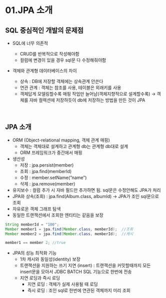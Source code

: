 # 01.JPA 소개

## SQL 중심적인 개발의 문제점

- SQL에 너무 의존적
    - CRUD를 반복적으로 작성해야함
    - 컬럼에 변경이 있을 경우 sql문 다 수정해줘야함
    
- 객체와 관계형 데이터베이스의 차이
    - 상속 : DB에 저장할 객체에는 상속관계 안쓴다
    - 연관 관계 : 객체는 참조를 사용, 테이블은 외래키를 사용
    - 객체답게 모델링할수록 매핑 작업만 늘어남(객체지향적으로 설계할수록) → 객체를 자바 컬렉션에 저장하듯이 db에 저장하는 방법을 만든 것이 JPA
    

<br>

## JPA 소개

- ORM (Object-relational mapping, 객체 관계 매핑)
    - 객체는 객체대로 설계하고 관계형 db는 관계형 db대로 설계
    - ORM 프레임워크가 중간에서 매핑
- 생산성
    - 저장 : jpa.persist(member)
    - 조회 : jpa.find(memberId)
    - 수정 : member.setName(”name”)
    - 삭제 : jpa.remove(member)
- 유지보수 : 컬럼 추가 시 자바 필드만 추가하면 됨. sql문은 수정안해도 JPA가 처리
- JPA와 상속(조회) : jpa.find(Album.class, albumId) → JPA가 조인 sql문으로 조회
- 자유로운 객체 그래프 탐색
- 동일한 트랜잭션에서 조회한 엔티티는 같음을 보장

```java
String memberId = "100";
Member member1 = jpa.find(Member.class, memberId);  //조회
Member member2 = jpa.find(Member.class, memberId);  //캐시

member1 == member 2; //true
```

- JPA의 성능 최적화 기능
    - 1차 캐시와 동일성(identity) 보장
    - 트랜잭션을 지원하는 쓰기 지연 (insert) : 트랜잭션을 커밋할때까지 모든 insert문을 모아서 JDBC BATCH SQL 기능으로 한번에 전송
    - 지연 로딩과 즉시 로딩
        - 지연 로딩 : 객체가 실제 사용될 때 로딩
        - 즉시 로딩 : 조인 sql로 한번에 연관된 객체까지 미리 조회